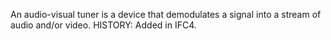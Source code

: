 An audio-visual tuner is a device that demodulates a signal into a stream of audio and/or video. HISTORY: Added in IFC4.
